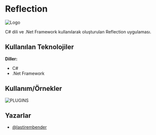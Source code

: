 # Reflection

![Logo](https://user-images.githubusercontent.com/69118634/171847557-e317efcc-2c30-4d94-a8b0-2e2fee4a5c87.jpg)

C# dili ve .Net Framework kullanılarak oluşturulan Reflection uygulaması.

    

  
## Kullanılan Teknolojiler

**Diller:** 
 - C# 
 - .Net Framework


  
## Kullanım/Örnekler

![PLUGINS](https://user-images.githubusercontent.com/69118634/171848011-e3a6d4ea-ff48-4e58-8663-5d89dcc8d9a6.JPG)

  
## Yazarlar 

- [@lastirembender](https://github.com/lastirembender) 
